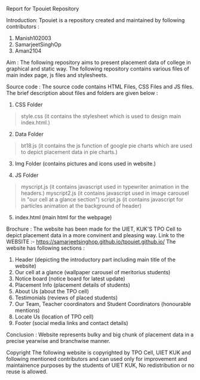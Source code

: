 Report for Tpouiet Repository

Introduction:
Tpouiet is a repository created and maintained by following contributors : 
1. Manish102003
2. SamarjeetSinghOp
3. Aman2104

Aim :
The following repository aims to present placement data of college in graphical and static way.
The following repository contains various files of main index page, js files and stylesheets.

Source code :
The source code contains HTML Files, CSS Files and JS files.
The brief description about files and folders are given below :

1. CSS Folder 
> style.css (it contains the stylesheet which is used to design main index.html.)

2. Data Folder
> bt18.js (it contains the js function of google pie charts which are used to depict placement data in pie charts.)

3. Img Folder
(contains pictures and icons used in website.)

4. JS Folder
> myscript.js (it contains javascript used in typewriter animation in the headers.)
> myscript2.js (it contains javascript used in image carousel in "our cell at a glance section")
> script.js (it contains javascript for particles animation at the background of header)

5. index.html
(main html for the webpage)

Brochure :
The website has been made for the UIET, KUK'S TPO Cell to depict placement data in a more convinent and pleasing way.
Link to the WEBSITE :- https://samarjeetsinghop.github.io/tpouiet.github.io/
The website has following sections :
1. Header (depicting the introductory part including main title of the website)
2. Our cell at a glance (wallpaper carousel of meritorius students)
3. Notice board (notice board for latest update)
4. Placement Info (placement details of students)
5. About Us (about the TPO cell)
6. Testimonials (reviews of placed students)
7. Our Team, Teacher coordinators and Student Coordinators (honourable mentions)
8. Locate Us (location of TPO cell)
9. Footer (social media links and contact details)

Conclusion :
Website represents bulky and big chunk of placement data in a precise yearwise and branchwise manner.

Copyright
The following website is copyrighted by TPO Cell, UIET KUK and following mentioned contributors and can used only for improvement and maintainence purposes by the students of UIET KUK, No redistribution or no reuse is allowed. 
